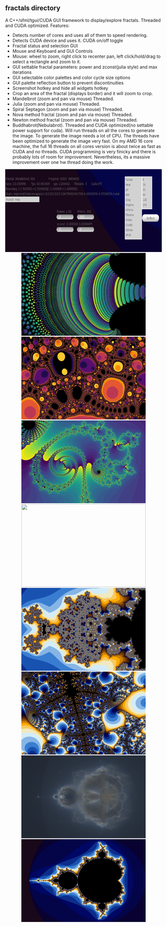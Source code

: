 ## fractals directory
A C++/sfml/tgui/CUDA GUI framework to display/explore fractals. Threaded and CUDA optimized. Features:
* Detects number of cores and uses all of them to speed rendering.
* Detects CUDA device and uses it.  CUDA on/off toggle
* Fractal status and selection GUI
* Mouse and Keyboard and GUI Controls
* Mouse: wheel to zoom, right click to recenter pan, left click/hold/drag to select a rectangle and zoom to it.
* GUI settable fractal parameters: power and zconst(julia style) and max iterations
* GUI selectable color palettes and color cycle size options
* GUI palette reflection button to prevent discontinuities
* Screenshot hotkey and hide all widgets hotkey
* Crop an area of the fractal (displays border) and it will zoom to crop.
* Mandelbrot (zoom and pan via mouse) Threaded.
* Julia (zoom and pan via mouse) Threaded.
* Spiral Septagon (zoom and pan via mouse) Threaded.
* Nova method fractal (zoom and pan via mouse) Threaded.
* Newton method fractal (zoom and pan via mouse) Threaded.
* Buddhabrot(Nebulabrot). Threaded and CUDA optimized(no settable power support for cuda). Will run threads on all the cores to generate the image. To generate the image needs a lot of CPU. The threads have been optimized to generate the image very fast.
On my AMD 16 core machine, the full 16 threads on all cores version is about twice as fast as CUDA and no threads.
CUDA programming is very finicky and there is probably lots of room for improvement.
Nevertheless, its a massive improvement over one hw thread doing the work.
<p align="center">
<img src="interface_fractal.png" width="800" height="266">
<img src="fractal1.png" width="400" height="266">
<img src="fractal2.png" width="400" height="266">
<img src="fractal3.png" width="400" height="266">
<img src="fractal4.png" width="400" height="266">
<img src="fractal5.png" width="400" height="266">
<img src="fractal6.png" width="400" height="266">
<img src="fractal7.png" width="400" height="266">
<img src="fractal8.png" width="400" height="266">
</p>